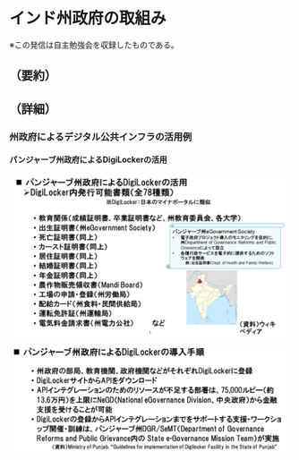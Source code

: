 # インド州政府の取組み
※この発信は自主勉強会を収録したものである。

## （要約）

## （詳細）
### 州政府によるデジタル公共インフラの活用例

#### パンジャーブ州政府によるDigiLockerの活用
![](../images/州政府-DigiLockerの活用1.png)

![](../images/州政府-DigiLockerの活用2.png)



